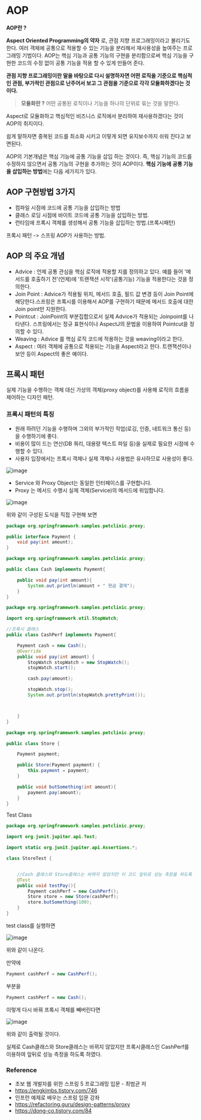 # AOP

**AOP란 ?** 

**Aspect Oriented Programming의 약자** 로, 관점 지향 프로그래밍이라고 불리기도 한다. 여러 객체에 공통으로 적용할 수 있는 기능을 분리해서 재사용성을 높여주는 프로그래밍 기법이다. AOP는 핵심 기능과 공통 기능의 구현을 분리함으로써 핵심 기능을 구현한 코드의 수정 없이 공통 기능을 적용 할 수 있게 만들어 준다. 

**관점 지향 프로그래밍이란 말을 바탕으로 다시 설명하자면 어떤 로직을 기준으로 핵심적인 관점, 부가적인 관점으로 난주어서 보고 그 관점을 기준으로 각각 모듈화하겠다는 것이다.**

>**모듈화란 ?** 어떤 공통된 로직이나 기능을 하나의 단위로 묶는 것을 말한다.

Aspect로 모듈화하고 핵심적인 비즈니스 로직에서 분리하여 재사용하겠다는 것이 AOP의 취지이다.

쉽게 말하자면 중복된 코드를 최소화 시키고 이렇게 되면 유지보수까지 쉬워 진다고 보면된다. 



AOP의 기본개념은 핵심 기능에 공통 기능을 삽입 하는 것이다. 즉, 핵심 기능의 코드를 수정하지 않으면서 공통 기능의 구현을 추가하는 것이 AOP이다. **핵심 기능에 공통 기능을 삽입하는 방법**에는 다음 세가지가 있다.

## AOP 구현방법 3가지

* 컴파일 시점에 코드에 공통 기능을 삽입하는 방법
* 클래스 로딩 시점에 바이트 코드에 공통 기능을 삽입하는 방법.
* 런타임에 프록시 객체를 생성해서 공통 기능을 삽입하는 방법.(프록시패턴)



프록시 패턴 -> 스프링 AOP가 사용하는 방법.



## AOP 의 주요 개념 

* Advice : 언제 공통 관심을 핵심 로직에 적용할 지를 정의하고 있다. 예를 들어 '메서드를 호출하기 전'(언제)에 '트랜잭션 시작'(공통기능) 기능을 적용한다는 것을 정의한다.
* Join Point : Advice가 적용될 위치, 메서드 호출, 필드 값 변경 등이 Join Point에 해당한다.스프링은 프록시를 이용해서 AOP를 구현하기 때문에 메서드 호출에 대한 Join point만 지원한다.
* Pointcut : JoinPoint의 부분집합으로서 실제 Advice가 적용되는 Joinpoint를 나타낸다. 스프링에서는 정규 표현식이나 AspectJ의 문법을 이용하여 Pointcut을 정의할 수 있다.
* Weaving : Advice 를 핵심 로직 코드에 적용하는 것을 weaving이라고 한다.
* Aspect : 여러 객체에 공통으로 적용되는 기능을 Aspect라고 한다. 트랜잭션이나 보안 등이 Aspect의 좋은 예이다.



## 프록시 패턴

실제 기능을 수행하는 객체 대신 가상의 객체(proxy object)를 사용해 로직의 흐름을 제어하는 디자인 패턴.



### 프록시 패턴의 특징

* 원래 하려던 기능을 수행하며 그외의 부가적인 작업(로깅, 인증, 네트워크 통신 등)을 수행하기에 좋다.
* 비용이 많이 드는 연산(DB 쿼리, 대용량 텍스트 파일 등)을 실제로 필요한 시점에 수행할 수 있다.
* 사용자 입장에서는 프록시 객체나 실제 객체나 사용법은 유사하므로 사용성이 좋다.



![image](https://user-images.githubusercontent.com/36303777/81706036-b6c5f800-94aa-11ea-9b83-d850d9acf6c4.png)

* Service 와 Proxy Object는 동일한 인터페이스를 구현합니다.
* Proxy 는 메서드 수행시 실제 객체(Service)의 메서드에 위임합니다.



![image](https://user-images.githubusercontent.com/36303777/81706755-29cf6e80-94ab-11ea-9e86-bafcbec55b8b.png)

위와 같이 구성된 도식을 직접 구현해 보면



~~~java
package org.springframework.samples.petclinic.proxy;

public interface Payment {
    void pay(int amount);
}

~~~



~~~ java
package org.springframework.samples.petclinic.proxy;

public class Cash implements Payment{

    public void pay(int amount){
        System.out.println(amount + " 현금 결제");
    }
}

~~~



~~~java
package org.springframework.samples.petclinic.proxy;

import org.springframework.util.StopWatch;

//프록시 클래스
public class CashPerf implements Payment{

    Payment cash = new Cash();
    @Override
    public void pay(int amount) {
        StopWatch stopWatch = new StopWatch();
        stopWatch.start();

        cash.pay(amount);

        stopWatch.stop();
        System.out.println(stopWatch.prettyPrint());



    }
}

~~~



~~~ java
package org.springframework.samples.petclinic.proxy;

public class Store {

    Payment payment;

    public Store(Payment payment) {
        this.payment = payment;
    }

    public void butSomething(int amount){
        payment.pay(amount);
    }
}

~~~



Test Class

~~~ java
package org.springframework.samples.petclinic.proxy;

import org.junit.jupiter.api.Test;

import static org.junit.jupiter.api.Assertions.*;

class StoreTest {


    //Cash 클래스와 Store클래스는 바뀌지 않았지만 이 코드 앞뒤로 성능 측정을 하도록 프록시 클래스를 이용함.
    @Test
    public void testPay(){
        Payment cashPerf = new CashPerf();
        Store store = new Store(cashPerf);
        store.butSomething(100);
    }
}

~~~



test class를 실행하면 



![image](https://user-images.githubusercontent.com/36303777/81707259-7b77f900-94ab-11ea-84c8-63b290582938.png)

위와 같이 나온다.



만약에 

~~~java 
Payment cashPerf = new CashPerf();
~~~

부분을 

~~~ java
Payment cashPerf = new Cash();
~~~

이렇게 다시 바꿔 프록시 객체를 빼버린다면



![image](https://user-images.githubusercontent.com/36303777/81707485-a7937a00-94ab-11ea-8f05-7b0834522872.png)

위와 같이 출력될 것이다. 



실제로 Cash클래스와 Store클래스는 바뀌지 않았지만 프록시클래스인 CashPerf를 이용하여 앞뒤로 성능 측정을 하도록 하였다.







### Reference

* 초보 웹 개발자를 위한 스프링 5 프로그래밍 입문 - 최범균 저
* https://engkimbs.tistory.com/746
* 인프런 예제로 배우는 스프링 입문 강좌
* https://refactoring.guru/design-patterns/proxy
* https://dong-co.tistory.com/84





